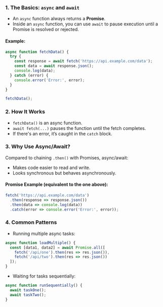 ### 1. **The Basics: `async` and `await`**

- An `async` function always returns a **Promise**.
- Inside an `async` function, you can use `await` to pause execution until a Promise is resolved or rejected.

#### Example:
```js
async function fetchData() {
  try {
    const response = await fetch('https://api.example.com/data');
    const data = await response.json();
    console.log(data);
  } catch (error) {
    console.error('Error:', error);
  }
}

fetchData();
```

### 2. **How It Works**
- `fetchData()` is an async function.
- `await fetch(...)` pauses the function until the fetch completes.
- If there's an error, it’s caught in the `catch` block.

### 3. **Why Use Async/Await?**
Compared to chaining `.then()` with Promises, async/await:
- Makes code easier to read and write.
- Looks synchronous but behaves asynchronously.

#### Promise Example (equivalent to the one above):
```js
fetch('https://api.example.com/data')
  .then(response => response.json())
  .then(data => console.log(data))
  .catch(error => console.error('Error:', error));
```

### 4. **Common Patterns**
- Running multiple async tasks:
```js
async function loadMultiple() {
  const [data1, data2] = await Promise.all([
    fetch('/api/one').then(res => res.json()),
    fetch('/api/two').then(res => res.json())
  ]);
}
```

- Waiting for tasks sequentially:
```js
async function runSequentially() {
  await taskOne();
  await taskTwo();
}
```